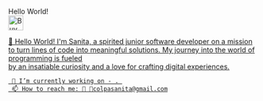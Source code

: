 
Hello World! <br>
<a href='https://ko-fi.com/sanitadev' target='_blank'><img height='25' style='border:0px;height:30px;' src='https://az743702.vo.msecnd.net/cdn/kofi3.png?v=0' border='0' alt='Buy Me a Coffee at ko-fi.com' />

👋 Hello World! I'm Sanita, a spirited junior software developer on a mission<br>to turn lines of code into meaningful solutions. 
My journey into the world of programming is fueled <br> by an insatiable curiosity and a love for crafting digital experiences.
     
     🔭 I’m currently working on - . 
     📫 How to reach me: 🐤 📧colpasanita@gmail.com


